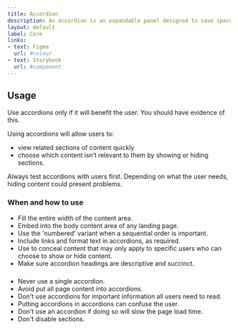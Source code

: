 ```yaml
---
title: Accordion
description: An accordion is an expandable panel designed to save space by hiding and revealing content as required.
layout: default
label: Core
links:
- text: Figma
  url: #colour
- text: Storybook
  url: #component
---
```


## Usage
Use accordions only if it will benefit the user. You should have evidence of this.

Using accordions will allow users to:
- view related sections of content quickly
- choose which content isn’t relevant to them by showing or hiding sections.

Always test accordions with users first. Depending on what the user needs, hiding content could present problems.

### When and how to use
- Fill the entire width of the content area.
- Embed into the body content area of any landing page.
- Use the 'numbered' variant when a sequential order is important.
- Include links and format text in accordions, as required.
- Use to conceal content that may only apply to specific users who can choose to show or hide content.
- Make sure accordion headings are descriptive and succinct.

### 
- Never use a single accordion.
- Avoid put all page content into accordions.
- Don't use accordions for important information all users need to read.
- Putting accordions in accordions can confuse the user.
- Don't use an accordion if doing so will slow the page load time.
- Don't disable sections.
